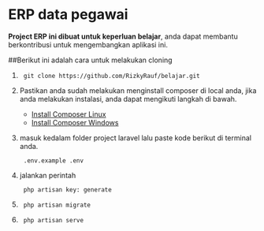 # ERP data pegawai

**Project ERP ini dibuat untuk keperluan belajar**, anda dapat membantu berkontribusi untuk mengembangkan aplikasi ini.

##Berikut ini adalah cara untuk melakukan cloning
 
 1. ```
     git clone https://github.com/RizkyRauf/belajar.git
     ```

 2. Pastikan anda sudah melakukan menginstall composer di local anda, jika anda melakukan instalasi, anda dapat mengikuti langkah di bawah.
    - [Install Composer Linux](https://getcomposer.org/doc/00-intro.md#installation-linux-unix-macos)
    - [Install Composer Windows](https://getcomposer.org/doc/00-intro.md#installation-windows)
 
 3. masuk kedalam folder project laravel lalu paste kode berikut di terminal anda.
    ```
     .env.example .env
    ```
  4. jalankan perintah
     ```
      php artisan key: generate
     ```
  5. ```
      php artisan migrate
     ```
  6. ```
      php artisan serve
     ```
